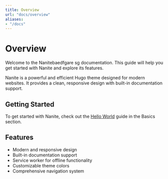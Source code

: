 ```yaml
---
title: Overview
url: "docs/overview"
aliases:
- "/docs"
---
```


# Overview

Welcome to the Nanitebaedfgare sg documentation. This guide will help you get started with Nanite and explore its features.

Nanite is a powerful and efficient Hugo theme designed for modern websites. It provides a clean, responsive design with built-in documentation support.

## Getting Started

To get started with Nanite, check out the [Hello World](hello-world) guide in the Basics section.

## Features

- Modern and responsive design
- Built-in documentation support
- Service worker for offline functionality
- Customizable theme colors
- Comprehensive navigation system